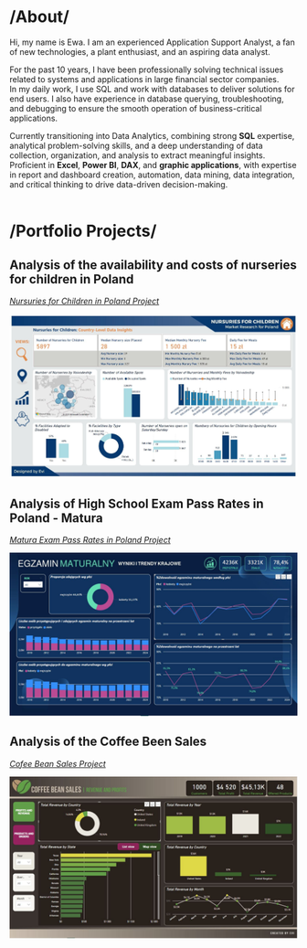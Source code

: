 # /About/

Hi, my name is Ewa. I am an experienced Application Support Analyst, a fan of new technologies, a plant enthusiast, and an aspiring data analyst.
  
For the past 10 years, I have been professionally solving technical issues related to systems and applications in large financial sector companies. <BR>
In my daily work, I use SQL and work with databases to deliver solutions for end users. I also have experience in database querying, troubleshooting, and debugging to ensure the smooth operation of business-critical applications. 

  Currently transitioning into Data Analytics, combining strong <B>SQL</B> expertise, analytical problem-solving skills, and a deep understanding of data collection, organization, and analysis to extract meaningful insights. Proficient in <B>Excel</B>, <B>Power BI</B>, <B>DAX</B>, and <B>graphic applications</B>, with expertise in report and dashboard creation, automation, data mining, data integration, and critical thinking to drive data-driven decision-making. 
<BR>
<BR>
# /Portfolio Projects/
## Analysis of the availability and costs of nurseries for children in Poland
 
  *<a href="https://analysteva.github.io/Project1-/"> Nursuries for Children in Poland Project</a>*<BR>
  
  <img src="assets/img/KN_screen1.JPG" alt="Example Image">
   
## Analysis of High School Exam Pass Rates in Poland - Matura
 
  *<a href="https://analysteva.github.io/Project1-/"> Matura Exam Pass Rates in Poland Project </a>*<BR>
  
  <img src="assets/img/M_1.JPG" alt="Example Image">
  
## Analysis of the Coffee Been Sales
 
  *<a href="https://analysteva.github.io/Project1-/"> Cofee Bean Sales Project </a>*<BR>
  
  <img src="assets/img/CB_1.JPG" alt="Example Image">

<!--
## Projects
### Data Professional Survery Breakdown 
<a href="https://github.com/analysteva/Project1-.git">Project 1</a>

<a href="https://analysteva.github.io/Project1-/">Project 2</a> 
-->
